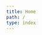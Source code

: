 ```yaml
---
title: Home
path: /
type: index
---
```


<div pbl-app-content-chunk="pbl-home-page-app-content-chunk"></div>

<!--  <div pbl-example-view="pbl-seller-demo-example" exampleStyle="flow"></div> -->

<br>
<br>

<br>
<br>
<br>
